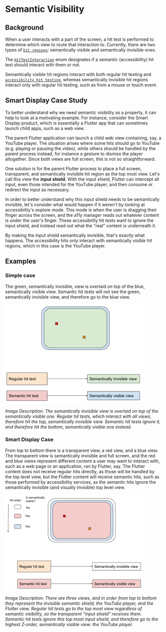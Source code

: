 # Semantic Visibility

## Background

When a user interacts with a part of the screen, a hit test is performed to determine which view to
route that interaction to. Currently, there are two types of
[`hit regions`](https://fuchsia.dev/reference/fidl/fuchsia.ui.composition#HitRegion): semantically
visible and semantically *in*visible ones.

The [`HitTestInteraction`](https://fuchsia.dev/reference/fidl/fuchsia.ui.composition#HitTestInteraction)
enum designates if a semantic (accessibility) hit test should interact with them or not.

Semantically visible hit regions interact with both regular hit testing and
[`accessibility hit testing`](concepts/accessibility/semantics.md#hit_testing),
whereas semantically invisible hit regions interact only with regular hit testing, such as from a
mouse or touch event.

## Smart Display Case Study

To better understand why we need semantic visibility as a property, it can help to look at a
motivating example. For instance, consider the Smart Display product, which is essentially a Flutter
app that can sometimes launch child apps, such as a web view.

The parent Flutter application can launch a child web view containing, say, a YouTube player. The
situation arises where some hits should go to YouTube (e.g. playing or pausing the video), while
others should be handled by the parent process instead, for instance a gesture to dismiss the player
altogether. Since both views are full screen, this is not so straightforward.

One solution is for the parent Flutter process to place a full screen, transparent, and semantically
invisible hit region as the top most view. Let's call this view the **input shield**. With the input
shield, Flutter can intercept all input, even those intended for the YouTube player, and then
consume or redirect the input as necessary.

In order to better understand why this input shield needs to be semantically invisible, let's
consider what would happen if it weren't by looking at accessibility's explore mode. This mode is
when the user is dragging their finger across the screen, and the a11y manager reads out whatever
content is under the user's finger. These accessibility hit tests want to ignore the input shield,
and instead read out what the "real" content is underneath it.

By making the input shield semantically invisible, that's exactly what happens. The accessibility
hits only interact with semantically _visible_ hit regions, which in this case is the YouTube
player.

## Examples

### Simple case

The green, semantically invisible, view is overlaid on top of the blue, semantically visible view.
Semantic hit tests will not see the green, semantically invisible view, and therefore go to the blue
view.

![simple diagram](images/simple_case.png)

_Image Description: The semantically invisible view is overlaid on top of the semantically visible
one. Regular hit tests, which interact with all views, therefore hit the top, semantically invisible
view. Semantic hit tests ignore it, and therefore hit the bottom, semantically visible one instead._

### Smart Display Case

From top to bottom there is a transparent view, a red view, and a blue view. The transparent
view is semantically invisible and full screen, and the red and blue views represent different
content a user may want to interact with, such as a web page or an application, ran by Flutter, say.
The Flutter content does not receive regular hits directly, as those will be handled by the top
level view, but the Flutter content will receive semantic hits, such as those performed by
accessibility services, as the semantic hits ignore the semantically invisible (and visually
invisible) top level view.

![smart display diagram](images/smart_display_case.png)

_Image Description: There are three views, and in order from top to bottom they represent the
invisible semantic shield, the YouTube player, and the Flutter view. Regular hit tests go to the top
most view regardless of semantic visibility, so the transparent "input shield" receives them.
Semantic hit tests ignore this top most input shield, and therefore go to the highest Z-order,
semantically visible view: the YouTube player._
